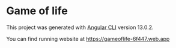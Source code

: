 # Game of life

This project was generated with [Angular CLI](https://github.com/angular/angular-cli) version 13.0.2.

You can find running website at https://gameoflife-6f447.web.app
